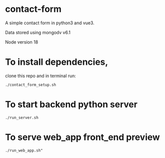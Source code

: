 # contact-form
A simple contact form in python3 and vue3. 

Data stored using mongodv v6.1

Node version 18

# To install dependencies, 
clone this repo and in terminal run: 
```
./contact_form_setup.sh
```

# To start backend python server 
```
./run_server.sh
```

# To serve web_app front_end preview 
```
./run_web_app.sh" 
```
